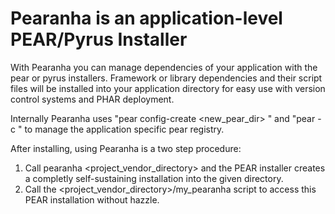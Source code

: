 Pearanha is an application-level PEAR/Pyrus Installer
======================================================

With Pearanha you can manage dependencies of your application with the pear or
pyrus installers. Framework or library dependencies and their script files will be installed
into your application directory for easy use with version control systems and
PHAR deployment.

Internally Pearanha uses "pear config-create <new_pear_dir> <configfile>" and "pear -c <configfile>"
to manage the application specific pear registry.

After installing, using Pearanha is a two step procedure:

1. Call pearanha <project_vendor_directory> and the PEAR installer creates a completly self-sustaining installation into the given directory.
2. Call the <project_vendor_directory>/my_pearanha script to access this PEAR installation without hazzle.